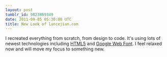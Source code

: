```yaml
---
layout: post
tumblr_id: 9823869349
date: 2011-09-05 05:30:00 UTC
title: New Look of lancejian.com
---
```


I recreated everything from scratch, from design to code. It's using lots of newest technologies including [HTML5](http://en.wikipedia.org/wiki/HTML5) and [Google Web Font](http://www.google.com/webfonts). I feel relaxed now and will move my focus to something new.
